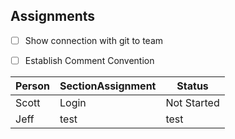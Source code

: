 ## Assignments

- [ ] Show connection with git to team
- [ ] Establish Comment Convention


Person | SectionAssignment | Status
------ | ----------------- | ------
Scott | Login | Not Started
Jeff | test | test
